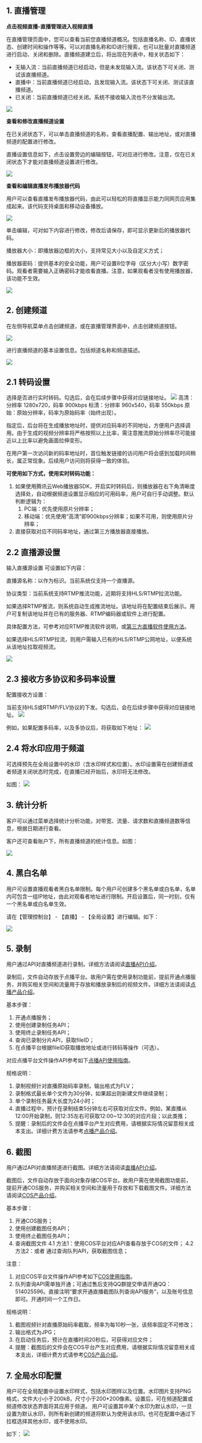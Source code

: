 ## 1. 直播管理

**点击视频直播-直播管理进入视频直播**

在直播管理页面中，您可以查看当前您直播频道概况。包括直播名称、ID、直播状态、创建时间和操作等等。可以对直播名称和ID进行搜索，也可以批量对直播频道进行启动、关闭和删除。直播频道建立后，将出现在列表中，相关状态如下：

- 无输入流：当前直播频道已经启动，但是未发现输入流。该状态下可关闭、测试该直播频道。
- 直播中：当前直播频道已经启动，且发现输入流。该状态下可关闭、测试该直播频道。
- 已关闭：当前直播频道已经关闭。系统不接收输入流也不分发输出流。

![](https://mccdn.qcloud.com/img569df1b901a98.png)

**查看和修改直播频道设置**

在已关闭状态下，可以单击直播频道的名称，查看直播配置、输出地址，或对直播频道的配置进行修改。

直播设置信息如下，点击设置旁边的编辑按钮，可对应进行修改。注意，仅在已关闭状态下才能对直播频道设置进行修改。

![](https://mccdn.qcloud.com/img569df1fc3c8bd.png)

**查看和编辑直播发布播放器代码**

用户可以查看直播发布播放器代码，由此可以轻松的将直播显示能力同网页应用集成起来。该代码支持桌面和移动设备播放。

![](https://mccdn.qcloud.com/img569df21d0be24.png)

单击编辑，可对如下内容进行修改，修改后请保存，即可显示更新后的播放器代码。

播放器大小：即播放器边框的大小，支持常见大小以及自定义方式；

播放器密码：提供基本的安全功能，用户可设置8位字母（区分大小写）数字密码。观看者需要输入正确密码才能收看直播。注意，如果观看者没有使用播放器，该功能不生效。

![](http://qzonestyle.gtimg.cn/qzone/vas/opensns/res/img/yunzhiboshiyong-6.png)

## 2. 创建频道
在左侧导航菜单点击创建频道，或在直播管理界面中，点击创建频道按钮。

![](http://qzonestyle.gtimg.cn/qzone/vas/opensns/res/img/yunzhiboshiyong-7.jpg)

进行直播频道的基本设置信息。包括频道名称和频道描述。

![](http://qzonestyle.gtimg.cn/qzone/vas/opensns/res/img/yunzhiboshiyong-8.jpg)

## 2.1 转码设置
选择是否进行实时转码。勾选后，会在后续步骤中获得对应链接地址。
![](https://mccdn.qcloud.com/static/img/ef23686f2cc4314bcc09a1601aefcf81/image.png)
高清：分辨率 1280x720，码率 900kbps
标清：分辨率 960x540，码率 550kbps
原始：原始分辨率，码率为原始码率（始终出现）。

指定后，后台将在生成播放地址时，提供对应码率的不同地址，方便用户选择调用。由于生成的视频分辨率将严格按照以上比率，需注意推流原始分辨率尽可能接近以上比率以避免画面拉伸变形。

在用户第一次访问新的码率地址时，首位触发链接的访问用户将会感到加载时间稍长，属正常现象。后续用户访问则将获得一致的体验。

**可使用如下方式，使用实时转码功能：**
1. 如果使用腾讯云Web播放器SDK，开启实时转码后，则播放器在右下角清晰度选择处，自动根据频道设置显示相应的可用码率，用户可自行手动调整。默认判断逻辑为：
	1. PC端：优先使用原片分辨率；
	2. 移动端：优先使用“高清”即900kbps分辨率；如果不可用，则使用原片分辨率；
2. 直接获取对应不同码率地址，通过第三方播放器直接播放。

## 2.2 直播源设置
输入直播源设置
可设置如下内容：

直播源名称：以作为标识。当前系统仅支持一个直播源。

协议类型：当前系统支持RTMP推流功能，近期将支持HLS/RTMP拉流功能。

如果选择RTMP推流，则系统自动生成推流地址。该地址将在配置结束后展示。用户可复制该地址并在已有的服务器、RTMP编码器或软件上进行配置。

具体配置方法，可参考对应RTMP推流软件说明，或[第三方直播软件使用方法](http://cloud.tencent.com/doc/product/267/OBS%E6%8E%A8%E6%B5%81%E4%BD%BF%E7%94%A8%E8%AF%B4%E6%98%8E%EF%BC%88%E6%8E%A8%E8%8D%90%EF%BC%89)。

如果选择HLS/RTMP拉流，则用户需输入已有的HLS/RTMP公网地址，以便系统从该地址拉取视频流。

![](https://mccdn.qcloud.com/static/img/716dc322dcd2cfe6a856cbe6214261fc/image.png)

## 2.3 接收方多协议和多码率设置
配置接收方设置：

当前支持HLS或RTMP/FLV协议的下发。勾选后，会在后续步骤中获得对应链接地址。
![](https://mccdn.qcloud.com/static/img/ed068b7e91bda288a5b4f362a1a8255b/image.png)

例如，如果配置多码率，以及多协议后，将获取如下地址：
![](https://mccdn.qcloud.com/static/img/78d759181198e280f4ccb19b583b6132/image.png)

## 2.4 将水印应用于频道
可选择预先在全局设置中的水印（含水印样式和位置）。水印设置需在创建频道或者频道关闭状态时完成，在直播已经开始后，水印将无法修改。

如图：
![](https://mccdn.qcloud.com/static/img/f2ab2e03ce562b566a3be3f2d2db9127/image.png)

## 3. 统计分析

客户可以通过菜单选择统计分析功能，对带宽、流量、请求数和直播频道数等信息，根据日期进行查看。

客户还可查看账户下，所有直播频道的统计信息。如图：

![](http://qzonestyle.gtimg.cn/qzone/vas/opensns/res/img/zhiboliucheng-1.png)

## 4. 黑白名单

用户可设置直播观看者黑白名单限制。每个用户可创建多个黑名单或白名单，名单内可包含一组IP地址，由此对观看者地址进行限制。开启设置后，同一时刻，仅有一个黑名单或白名单生效。

请在【管理控制台】 - 【直播】 - 【全局设置】进行编辑。如下：

![](http://qzonestyle.gtimg.cn/qzone/vas/opensns/res/img/zhiboliucheng-2.png)

## 5. 录制

用户通过API对直播频道进行录制。详细方法请阅读[直播API介绍](http://cloud.tencent.com/doc/api/258/API%E6%A6%82%E8%A7%88)。

录制后，文件自动存放于点播平台。故用户需在使用录制功能前，提前开通点播服务，并购买相关空间和流量用于存放和播放录制后的视频文件。详细方法请阅读[点播产品介绍](http://cloud.tencent.com/product/vod.html)。

基本步骤：
1. 开通点播服务；
2. 使用创建录制任务API；
3. 使用终止录制任务API；
4. 查询已录制分片API，获取fileID；
5. 在点播平台根据fileID获取播放地址或进行转码等操作（可选）。

对应点播平台文件操作API参考如下[点播API使用指南](http://cloud.tencent.com/doc/api/257/API%E6%A6%82%E8%A7%88)。

规格说明：
1. 录制视频针对直播原始码率录制，输出格式为FLV；
2. 录制格式最长单个文件为30分钟，如果超出则新建文件继续录制；
3. 单个录制任务最大长度为24小时；
4. 直播过程中，预计在录制结束5分钟左右可获取对应文件。例如，某直播从12:00开始录制，则12:35左右可获取12:00~12:30的对应片段；以此类推；
5. 提醒：录制后的文件会在点播平台产生对应费用，请根据实际情况留意相关成本支出。详细计费方法请参考[点播产品介绍](http://cloud.tencent.com/product/vod.html)。

## 6. 截图

用户通过API对直播频道进行截图。详细方法请阅读[直播API介绍](http://cloud.tencent.com/doc/api/258/API%E6%A6%82%E8%A7%88)。

截图后，文件自动存放于面向对象存储COS平台。故用户需在使用截图功能前，提前开通COS服务，并购买相关空间和流量用于存放和下载截图文件。详细方法请阅读[COS产品介绍](http://cloud.tencent.com/product/cos.html)。

基本步骤：
1. 开通COS服务；
2. 使用创建截图任务API；
3. 使用终止截图任务API；
4. 查询截图文件
4.1 方法1：使用COS平台对应API查看存放于COS的文件；
4.2 方法2：或者 通过查询队列API，获取截图信息；

注意：
1. 对应COS平台文件操作API参考如下[COS使用指南](http://cloud.tencent.com/doc/product/227/%E4%BA%A7%E5%93%81%E4%BB%8B%E7%BB%8D)。
2. 队列查询API需单独开通；可通过售后支持QQ群提交申请开通QQ：514025596。直接注明“要求开通直播截图队列查询API服务“，以及账号信息即可。开通时间一个工作日。

规格说明：
1. 截图视频针对直播原始码率截取，频率为每10秒一张，该频率固定不可修改；
2. 输出格式为JPG；
3. 在启动任务后，预计在直播时间20秒后，可获得对应文件；
4. 提醒：截图后的文件会在COS平台产生对应费用，请根据实际情况留意相关成本支出，详细计费方式请参考[COS产品介绍](http://cloud.tencent.com/product/cos.html)。

## 7. 全局水印配置

用户可在全局配置中设置水印样式，包括水印图样以及位置。水印图片支持PNG格式，文件大小小于200kB，尺寸小于200*200像素。设置后，可在频道配置或频道修改状态界面将其应用于频道。
用户可设置其中某个水印为默认水印，一旦设置为默认水印，则所有新创建的频道将默认为使用该水印。也可在配置中通过下拉框选择其他水印，或不使用水印。

如下：
![](https://mccdn.qcloud.com/static/img/b7404365dcecfff268e031c386964cc6/image.png)



